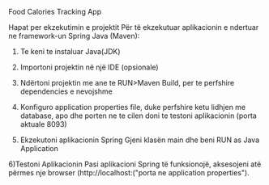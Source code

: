 Food Calories Tracking App

Hapat per ekzekutimin e projektit
Për të ekzekutuar aplikacionin e ndertuar ne framework-un Spring Java (Maven):

1. Te keni te instaluar Java(JDK) 

2. Importoni projektin në një IDE (opsionale)

3. Ndërtoni projektin me ane te RUN>Maven Build, per te perfshire dependencies e nevojshme

4. Konfiguro application properties file, duke perfshire ketu lidhjen me database, apo dhe porten ne te cilen doni te testoni aplikacionin (porta aktuale 8093) 

5. Ekzekutoni aplikacionin Spring
Gjeni klasën main dhe beni RUN as Java Application

6)Testoni Aplikacionin
Pasi aplikacioni Spring të funksionojë, aksesojeni atë përmes nje browser (http://localhost:("porta ne application properties").
